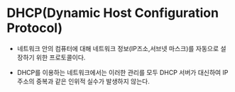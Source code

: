 # DHCP(Dynamic Host Configuration Protocol)

* 네트워크 안의 컴퓨터에 대해 네트워크 정보(IP즈소,서브넷 마스크)를 자동으로 설장하기 위한 프로토콜이다.

* DHCP를 이용하는 네트워크에서는 이러한 관리를 모두 DHCP 서버가 대신하여 IP 주소의 중복과 같은 인위적 실수가 발생하지 않는다.
